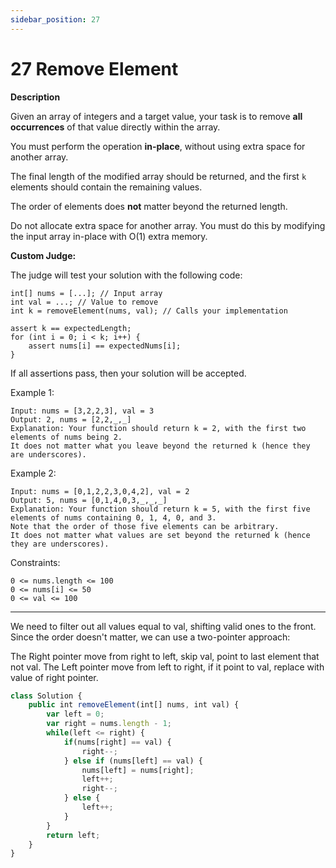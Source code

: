 ```yaml
---
sidebar_position: 27
---
```


# 27 Remove Element

**Description**

Given an array of integers and a target value, your task is to remove **all occurrences** of that value directly within the array.

You must perform the operation **in-place**, without using extra space for another array.  

The final length of the modified array should be returned, and the first `k` elements should contain the remaining values.  

The order of elements does **not** matter beyond the returned length.


Do not allocate extra space for another array. You must do this by modifying the input array in-place with O(1) extra memory.

**Custom Judge:**

The judge will test your solution with the following code:

```
int[] nums = [...]; // Input array
int val = ...; // Value to remove
int k = removeElement(nums, val); // Calls your implementation

assert k == expectedLength;
for (int i = 0; i < k; i++) {
    assert nums[i] == expectedNums[i];
}
```

If all assertions pass, then your solution will be accepted.

Example 1:

```
Input: nums = [3,2,2,3], val = 3
Output: 2, nums = [2,2,_,_]
Explanation: Your function should return k = 2, with the first two elements of nums being 2.
It does not matter what you leave beyond the returned k (hence they are underscores).
```

Example 2:

```
Input: nums = [0,1,2,2,3,0,4,2], val = 2
Output: 5, nums = [0,1,4,0,3,_,_,_]
Explanation: Your function should return k = 5, with the first five elements of nums containing 0, 1, 4, 0, and 3.
Note that the order of those five elements can be arbitrary.
It does not matter what values are set beyond the returned k (hence they are underscores).
```

Constraints:

```
0 <= nums.length <= 100
0 <= nums[i] <= 50
0 <= val <= 100
```
---

We need to filter out all values equal to val, shifting valid ones to the front. Since the order doesn't matter, we can use a two-pointer approach:

The Right pointer move from right to left, skip val, point to last element that not val. The Left pointer move from left to right, if it point to val, replace with value of right pointer.

```js
class Solution {
    public int removeElement(int[] nums, int val) {
        var left = 0;
        var right = nums.length - 1;
        while(left <= right) {
            if(nums[right] == val) {
                right--;
            } else if (nums[left] == val) {
                nums[left] = nums[right];
                left++;
                right--;
            } else {
                left++;
            }
        }
        return left;
    }
}
```